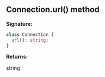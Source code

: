 ## Connection.url() method

**Signature:**

```typescript
class Connection {
  url(): string;
}
```

**Returns:**

string
